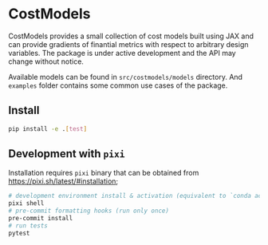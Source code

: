 # CostModels

CostModels provides a small collection of cost models built using JAX and can provide gradients of finantial metrics with respect to arbitrary design variables. The package is under active development and the API may change without notice.

Available models can be found in `src/costmodels/models` directory. And `examples` folder contains some common use cases of the package.

## Install

```bash
pip install -e .[test]
```

## Development with `pixi`

Installation requires `pixi` binary that can be obtained from https://pixi.sh/latest/#installation;

```bash
# development environment install & activation (equivalent to `conda activate`)
pixi shell
# pre-commit formatting hooks (run only once)
pre-commit install
# run tests
pytest
```
